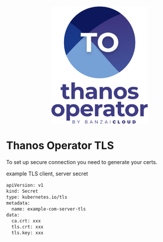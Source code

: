 <p align="center"><img src="./img/logo/thanos_operator_vertical.svg" width="260"></p>
<p align="center">

# Thanos Operator TLS

To set up secure connection you need to generate your certs.

example TLS client, server secret
```
apiVersion: v1
kind: Secret
type: kubernetes.io/tls
metadata:
  name: example-com-server-tls
data:
  ca.crt: xxx
  tls.crt: xxx
  tls.key: xxx
```